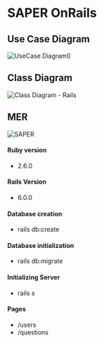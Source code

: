 # SAPER OnRails

## Use Case Diagram

![UseCase Diagram0](https://user-images.githubusercontent.com/48556068/65174485-5e2b8180-da27-11e9-8bcb-20c194b6a364.png)


## Class Diagram

![Class Diagram - Rails](https://user-images.githubusercontent.com/48556068/65717342-7b8bcb80-e077-11e9-993a-e52dfedd9904.png)

## MER

![SAPER](https://user-images.githubusercontent.com/48556068/65717343-7b8bcb80-e077-11e9-8686-65c7633d4008.png)

#### **Ruby version**
- 2.6.0

#### **Rails Version**
- 6.0.0

#### **Database creation**
- rails db:create

#### **Database initialization**
- rails db:migrate

#### **Initializing Server**
- rails s

#### **Pages**
- /users
- /questions
